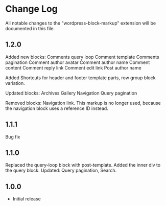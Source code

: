 # Change Log

All notable changes to the "wordpress-block-markup" extension will be documented in this file.

## 1.2.0

Added new blocks:
Comments query loop
Comment template
Comments pagination
Comment author avatar
Comment author name
Comment content
Comment reply link
Comment edit link
Post author name

Added Shortcuts for header and footer template parts,
row group block variation.

Updated blocks:
Archives
Gallery
Navigation
Query pagination

Removed blocks:
Navigation link. This markup is no longer used, because the navigation block uses a reference ID instead.

## 1.1.1

Bug fix

## 1.1.0

Replaced the query-loop block with post-template.
Added the inner div to the query block.
Updated: Query pagination, Search.

## 1.0.0

- Initial release
